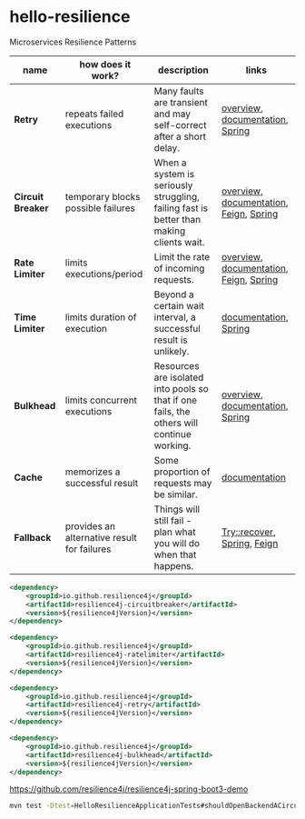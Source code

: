 # hello-resilience

Microservices Resilience Patterns

| name                | how does it work?                           | description                                                                               | links                                                                                                                                                                                                                                                                                                           |
|---------------------|---------------------------------------------|-------------------------------------------------------------------------------------------|-----------------------------------------------------------------------------------------------------------------------------------------------------------------------------------------------------------------------------------------------------------------------------------------------------------------|
| **Retry**           | repeats failed executions                   | Many faults are transient and may self-correct after a short delay.                       | [overview](https://github.com/resilience4j/resilience4j?tab=readme-ov-file#circuitbreaker-retry-fallback), [documentation](https://resilience4j.readme.io/docs/retry), [Spring](https://resilience4j.readme.io/docs/getting-started-3#annotations)                                                              |
| **Circuit Breaker** | temporary blocks possible failures          | When a system is seriously struggling, failing fast is better than making clients wait.   | [overview](https://github.com/resilience4j/resilience4j?tab=readme-ov-file#circuitbreaker-retry-fallback), [documentation](https://resilience4j.readme.io/docs/circuitbreaker), [Feign](https://resilience4j.readme.io/docs/feign), [Spring](https://resilience4j.readme.io/docs/getting-started-3#annotations) |
| **Rate Limiter**    | limits executions/period                    | Limit the rate of incoming requests.                                                      | [overview](https://github.com/resilience4j/resilience4j?tab=readme-ov-file#ratelimiter), [documentation](https://resilience4j.readme.io/docs/ratelimiter), [Feign](https://resilience4j.readme.io/docs/feign), [Spring](https://resilience4j.readme.io/docs/getting-started-3#annotations)                      |
| **Time Limiter**    | limits duration of execution                | Beyond a certain wait interval, a successful result is unlikely.                          | [documentation](https://resilience4j.readme.io/docs/timeout), [Spring](https://resilience4j.readme.io/docs/getting-started-3#annotations)                                                                                                                                                                       |
| **Bulkhead**        | limits concurrent executions                | Resources are isolated into pools so that if one fails, the others will continue working. | [overview](https://github.com/resilience4j/resilience4j?tab=readme-ov-file#bulkhead), [documentation](https://resilience4j.readme.io/docs/bulkhead), [Spring](https://resilience4j.readme.io/docs/getting-started-3#annotations)                                                                                |
| **Cache**           | memorizes a successful result               | Some proportion of requests may be similar.                                               | [documentation](https://resilience4j.readme.io/docs/cache)                                                                                                                                                                                                                                                      |
| **Fallback**        | provides an alternative result for failures | Things will still fail - plan what you will do when that happens.                         | [Try::recover](https://github.com/resilience4j/resilience4j?tab=readme-ov-file#circuitbreaker-retry-fallback), [Spring](https://resilience4j.readme.io/docs/getting-started-3#section-annotations), [Feign](https://resilience4j.readme.io/docs/feign)                                                          |


```xml
<dependency>
    <groupId>io.github.resilience4j</groupId>
    <artifactId>resilience4j-circuitbreaker</artifactId>
    <version>${resilience4jVersion}</version>
</dependency>
```
```xml
<dependency>
    <groupId>io.github.resilience4j</groupId>
    <artifactId>resilience4j-ratelimiter</artifactId>
    <version>${resilience4jVersion}</version>
</dependency>
```
```xml
<dependency>
    <groupId>io.github.resilience4j</groupId>
    <artifactId>resilience4j-retry</artifactId>
    <version>${resilience4jVersion}</version>
</dependency>
```
```xml
<dependency>
    <groupId>io.github.resilience4j</groupId>
    <artifactId>resilience4j-bulkhead</artifactId>
    <version>${resilience4jVersion}</version>
</dependency>
```

https://github.com/resilience4j/resilience4j-spring-boot3-demo

```sh
mvn test -Dtest=HelloResilienceApplicationTests#shouldOpenBackendACircuitBreaker
```